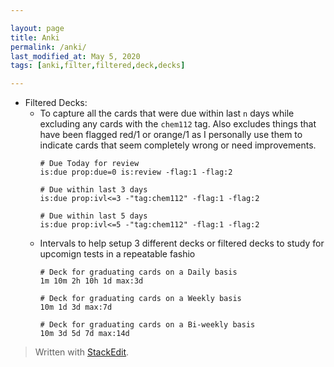 ```yaml
---  

layout: page
title: Anki
permalink: /anki/  
last_modified_at: May 5, 2020
tags: [anki,filter,filtered,deck,decks]  

--- 
```


* Filtered Decks:
  * To capture all the cards that were due within last `n` days while excluding any cards with the `chem112` tag. Also excludes things that have been flagged red/1 or orange/1 as I personally use them to indicate cards that seem completely wrong or need  improvements.
	```
	# Due Today for review
	is:due prop:due=0 is:review -flag:1 -flag:2

	# Due within last 3 days
	is:due prop:ivl<=3 -"tag:chem112" -flag:1 -flag:2

	# Due within last 5 days
	is:due prop:ivl<=5 -"tag:chem112" -flag:1 -flag:2
	```
  * Intervals to help setup 3 different decks or filtered decks to study for upcomign tests in a repeatable fashio
	```
	# Deck for graduating cards on a Daily basis
	1m 10m 2h 10h 1d max:3d

	# Deck for graduating cards on a Weekly basis
	10m 1d 3d max:7d

	# Deck for graduating cards on a Bi-weekly basis
	10m 3d 5d 7d max:14d
	```



       




> Written with  [StackEdit](https://stackedit.io/).

<!--stackedit_data:
eyJoaXN0b3J5IjpbMzgxNzg1NDExLC0xMjMwNDY3MzYxXX0=
-->